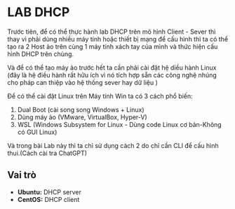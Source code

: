 # LAB DHCP

Trước tiên, để có thể thực hành lab DHCP trên mô hình Client - Sever thì thay vì phải dùng nhiều máy tính hoặc thiết bị mạng để cấu hình thì ta có thể tạo ra 2 Host ảo trên cùng 1 máy tính xách tay của mình và thức hiện cấu hình DHCP trên chùng.

Và để có thể tạo máy ảo trước hết ta cần phải cài đặt hệ diều hành Linux (đây là hệ điều hành rất hữu ích vì nó tích hợp sẵn các công nghệ nhúng cho pháp can thiệp vào hệ thống sever hay dữ liệu )

Để có thể cài đặt Linux trên Máy tính Win ta có 3 cách phổ biến:

1. Dual Boot (cài song song Windows + Linux)
2. Dùng máy ảo (VMware, VirtualBox, Hyper-V)
3. WSL (Windows Subsystem for Linux - Dùng code Linux cơ bản-Không có GUI Linux)

Và trong bài Lab này thì ta chỉ sử dụng cách 2 do chỉ cần CLI để cấu hình thui.(Cách cài tra ChatGPT)

## Vai trò

- **Ubuntu:** DHCP server
- **CentOS:** DHCP client